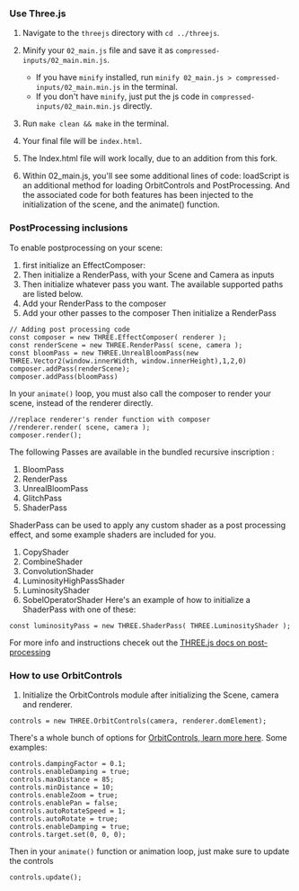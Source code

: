 ### Use Three.js

1. Navigate to the `threejs` directory with `cd ../threejs`.
2. Minify your `02_main.js` file and save it as `compressed-inputs/02_main.min.js`.
    - If you have `minify` installed, run `minify 02_main.js > compressed-inputs/02_main.min.js` in the terminal.
    - If you don't have `minify`, just put the js code in `compressed-inputs/02_main.min.js` directly.
3. Run `make clean && make` in the terminal.
4. Your final file will be `index.html`.
5. The Index.html file will work locally, due to an addition from this fork.

6. Within 02_main.js, you'll see some additional lines of code:  loadScript is an additional method for loading OrbitControls and PostProcessing. And the associated code for both features has been injected to the initialization of the scene, and the animate() function.


### PostProcessing inclusions
To enable postprocessing on your scene:
1. first initialize an EffectComposer:
2. Then initialize a RenderPass, with your Scene and Camera as inputs
3. Then initialize whatever pass you want. The available supported paths are listed below.
4. Add your RenderPass to the composer
5. Add your other passes to the composer
Then initialize a RenderPass 
```
// Adding post processing code
const composer = new THREE.EffectComposer( renderer );
const renderScene = new THREE.RenderPass( scene, camera );
const bloomPass = new THREE.UnrealBloomPass(new THREE.Vector2(window.innerWidth, window.innerHeight),1,2,0)
composer.addPass(renderScene);
composer.addPass(bloomPass)
```

In your `animate()` loop, you must also call the composer to render your scene, instead of the renderer directly. 
```
//replace renderer's render function with composer
//renderer.render( scene, camera );
composer.render();
```

The following Passes are available in the bundled recursive inscription :
1. BloomPass
2. RenderPass
3. UnrealBloomPass
4. GlitchPass
5. ShaderPass
   
ShaderPass can be used to apply any custom shader as a post processing effect, and some example shaders are included for you.
1. CopyShader
2. CombineShader
3. ConvolutionShader
4. LuminosityHighPassShader
5. LuminosityShader
6. SobelOperatorShader
Here's an example of how to initialize a ShaderPass with one of these:
```
const luminosityPass = new THREE.ShaderPass( THREE.LuminosityShader );
```

For more info and instructions checek out the [THREE.js docs on post-processing](https://threejs.org/docs/#manual/en/introduction/How-to-use-post-processing)


### How to use OrbitControls
1. Initialize the OrbitControls module after initializing the Scene, camera and renderer.
```
controls = new THREE.OrbitControls(camera, renderer.domElement);
```

There's a whole bunch of options for [OrbitControls, learn more here](https://threejs.org/docs/?q=orbit#examples/en/controls/OrbitControls). Some examples:
```
controls.dampingFactor = 0.1;
controls.enableDamping = true;
controls.maxDistance = 85;
controls.minDistance = 10;
controls.enableZoom = true;
controls.enablePan = false;
controls.autoRotateSpeed = 1;
controls.autoRotate = true;
controls.enableDamping = true;
controls.target.set(0, 0, 0);
```

Then in your `animate()` function or animation loop, just make sure to update the controls
```
controls.update();
```



